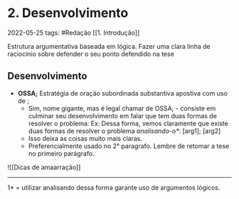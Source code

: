 # 2. Desenvolvimento
2022-05-25
tags: #Redação  [[1. Introdução]]

Estrutura argumentativa baseada em lógica. Fazer uma clara linha de raciocínio sobre defender o seu ponto defendido na tese

## Desenvolvimento

*  **OSSA;** Estratégia de oração subordinada substantiva apostiva com uso de ;
    * Sim, nome gigante, mas é legal chamar de OSSA; - consiste em culminar seu desenvolvimento em falar que tem duas formas de resolver o problema:
         Ex: Dessa forma, vemos claramente que existe duas formas de resolver o problema _analisando-o*_: [arg1]; [arg2]
     * Isso deixa as coisas muito mais claras.
     * Preferencialmente usado no 2° paragrafo. Lembre de retomar a tese no primeiro parágrafo.



![[Dicas de amaarração]]

-----------------------------------------------

1* = utilizar analisando dessa forma garante uso de argumentos lógicos.